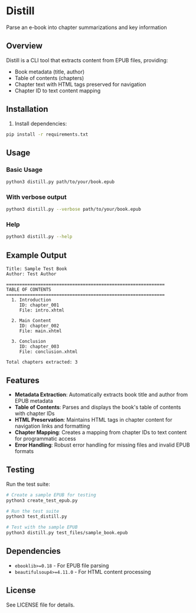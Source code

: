 # Distill
Parse an e-book into chapter summarizations and key information

## Overview
Distill is a CLI tool that extracts content from EPUB files, providing:
- Book metadata (title, author)
- Table of contents (chapters)
- Chapter text with HTML tags preserved for navigation
- Chapter ID to text content mapping

## Installation

1. Install dependencies:
```bash
pip install -r requirements.txt
```

## Usage

### Basic Usage
```bash
python3 distill.py path/to/your/book.epub
```

### With verbose output
```bash
python3 distill.py --verbose path/to/your/book.epub
```

### Help
```bash
python3 distill.py --help
```

## Example Output
```
Title: Sample Test Book
Author: Test Author

============================================================
TABLE OF CONTENTS
============================================================
  1. Introduction
     ID: chapter_001
     File: intro.xhtml

  2. Main Content
     ID: chapter_002
     File: main.xhtml

  3. Conclusion
     ID: chapter_003
     File: conclusion.xhtml

Total chapters extracted: 3
```

## Features

- **Metadata Extraction**: Automatically extracts book title and author from EPUB metadata
- **Table of Contents**: Parses and displays the book's table of contents with chapter IDs
- **HTML Preservation**: Maintains HTML tags in chapter content for navigation links and formatting
- **Chapter Mapping**: Creates a mapping from chapter IDs to text content for programmatic access
- **Error Handling**: Robust error handling for missing files and invalid EPUB formats

## Testing

Run the test suite:
```bash
# Create a sample EPUB for testing
python3 create_test_epub.py

# Run the test suite
python3 test_distill.py

# Test with the sample EPUB
python3 distill.py test_files/sample_book.epub
```

## Dependencies

- `ebooklib>=0.18` - For EPUB file parsing
- `beautifulsoup4>=4.11.0` - For HTML content processing

## License

See LICENSE file for details.
